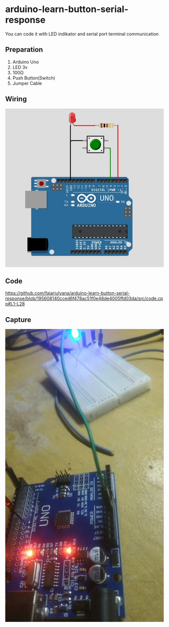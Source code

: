 # arduino-learn-button-serial-response
You can code it with LED indikator and serial port terminal communication
## Preparation
1. Arduino Uno
2. LED 3v
3. 100Ω 
4. Push Button(Switch)
5. Jumper Cable

## Wiring
<img src="capture/wiring.jpg"><br>
## Code
https://github.com/fajarjulyana/arduino-learn-button-serial-response/blob/195608140cced6f478ac51f0e48de4005ffd03da/src/code.cpp#L1-L28
## Capture
<img src="capture/capture-1.jpg"><br>
